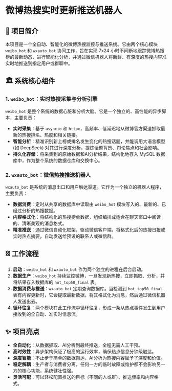 # 微博热搜实时更新推送机器人

## 🚀 项目简介

本项目是一个全自动、智能化的微博热搜监控与推送系统。它由两个核心模块 `weibo_hot` 和 `wxauto_bot` 协同工作，旨在实现 7x24 小时不间断地跟踪微博热搜榜的最新动态，进行智能化分析，并通过微信机器人将新鲜、有深度的热搜内容准实时地推送到指定用户或群聊中。

## 🏛️ 系统核心组件

### 1. `weibo_hot`：实时热搜采集与分析引擎

`weibo_hot` 是整个系统的数据心脏和分析大脑。它是一个独立的、高性能的异步脚本，主要负责：

*   **实时采集**：基于 `asyncio` 和 `httpx`，高频率、低延迟地从微博官方渠道抓取最新的热搜排名、热度和相关链接。
*   **智能分析**：精准识别新上榜或排名发生变化的热搜话题，并能调用大语言模型 (如 DeepSeek) 对其进行深度分析，提炼话题背景、舆论焦点和社会影响。
*   **持久化存储**：将采集到的原始数据和AI分析结果，结构化地存入 MySQL 数据库中，作为整个系统的数据仓库和交换中心。

### 2. `wxauto_bot`：微信热搜推送机器人

`wxauto_bot` 是系统的消息出口和用户触达渠道。它作为一个独立的机器人程序，主要负责：

*   **数据消费**：定时从共享的数据库中读取由 `weibo_hot` 模块写入的、最新的、已经过分析的热搜数据。
*   **内容格式化**：将结构化的热搜榜单数据，组织编排成适合在聊天窗口中阅读的、清晰美观的消息格式。
*   **精准推送**：通过微信自动化框架，驱动微信客户端，将格式化后的热搜日报或实时热点摘要，自动发送给预设的联系人或微信群。

## ⛓️ 工作流程

1.  **启动**：`weibo_hot` 和 `wxauto_bot` 作为两个独立的进程在后台启动。
2.  **数据生产**：`weibo_hot` 持续监控微博，一旦发现新热搜，立即抓取、分析，并将结果存入数据库的 `hot_top50_final` 表。
3.  **数据消费与推送**：`wxauto_bot` 定期查询数据库。当检测到 `hot_top50_final` 表有内容更新时，它会提取最新数据，将其格式化为消息，然后通过微信机器人发送出去。
4.  **循环往复**：两个模块在此工作流中循环往复，形成一条从热点事件发生到用户接收到的全自动、准实时信息流。

## ✨ 项目亮点

*   **全自动化**：从数据抓取、AI分析到最终推送，全程无需人工干预。
*   **高时效性**：异步架构保证了极高的运行效率，确保热点信息分钟级触达。
*   **深度智能**：不止步于简单的数据搬运，AI分析为热搜内容赋予了深度和价值。
*   **稳定解耦**：生产者与消费者分离，任何一方的临时故障或维护都不会影响另一方的核心功能，系统健壮性强。
*   **灵活可配**：可以轻松配置推送的目标（不同的人或群）、推送频率和内容格式。 